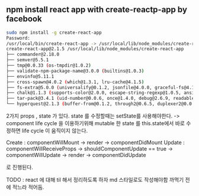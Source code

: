## npm install react app with create-reactp-app by facebook
```sh
sudo npm install -g create-react-app
Password:
/usr/local/bin/create-react-app -> /usr/local/lib/node_modules/create-react-app/index.js
create-react-app@2.1.5 /usr/local/lib/node_modules/create-react-app
├── commander@2.18.0
├── semver@5.5.1
├── tmp@0.0.33 (os-tmpdir@1.0.2)
├── validate-npm-package-name@3.0.0 (builtins@1.0.3)
├── envinfo@5.11.1
├── cross-spawn@4.0.2 (which@1.3.1, lru-cache@4.1.5)
├── fs-extra@5.0.0 (universalify@0.1.2, jsonfile@4.0.0, graceful-fs@4.1.15)
├── chalk@1.1.3 (supports-color@2.0.0, escape-string-regexp@1.0.5, ansi-styles@2.2.1, strip-ansi@3.0.1, has-ansi@2.0.0)
├── tar-pack@3.4.1 (uid-number@0.0.6, once@1.4.0, debug@2.6.9, readable-stream@2.3.6, tar@2.2.1, fstream-ignore@1.0.5, rimraf@2.6.3, fstream@1.0.11)
└── hyperquest@2.1.3 (buffer-from@0.1.2, through2@0.6.5, duplexer2@0.0.2)
```

2가지 props , state 가 있다.
state 를 수정할때는 setState를 사용해야한다. 
-> component life cycle 을 이용하기위해 mutable 한 state 를 this.state에서 바로 수정하면 life cycle 이 움직이지 않는다.

Create : componentWillMount -> render -> componentDidMount 
Update : componentWillReceiveProps -> shouldComponentUpdate == true -> componentWillUpdate -> render -> componentDidUpdate 

로 진행된다. 

TODO : react 에 대해 til 해서 정리하도록 하자 md 스타일로도 작성해야함 까먹기 전에 적느라 적어둠. 
